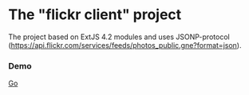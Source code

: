 # The "flickr client" project

The project based on ExtJS 4.2 modules and uses JSONP-protocol (https://api.flickr.com/services/feeds/photos_public.gne?format=json).

### Demo

[Go](http://htmlpreview.github.io/?https://github.com/apoterenko/coding-style/blob/master/javascript/flickr-client/index.html)
